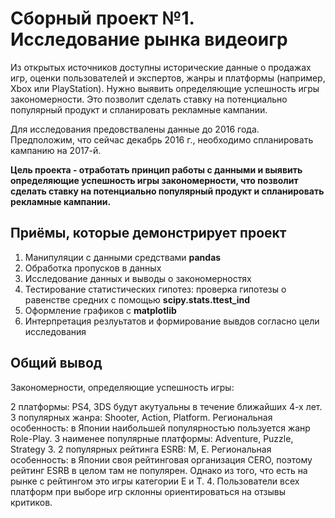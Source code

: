 # Сборный проект №1. Исследование рынка видеоигр

Из открытых источников доступны исторические данные о продажах игр, оценки пользователей 
и экспертов, жанры и платформы (например, Xbox или PlayStation). Нужно выявить определяющие 
успешность игры закономерности. Это позволит сделать ставку на потенциально популярный 
продукт и спланировать рекламные кампании.

Для исследования предовствалены данные до 2016 года. Предположим, что сейчас декабрь 2016 г., 
необходимо спланировать кампанию на 2017-й. 

**Цель проекта - отработать принцип работы с данными и выявить определяющие успешность игры закономерности, 
что позволит сделать ставку на потенциально популярный продукт и спланировать рекламные кампании.**


## Приёмы, которые демонстрирует проект
1. Манипуляции с данными средствами **pandas**
1. Обработка пропусков в данных
1. Исследование данных и выводы о закономерностях
1. Тестирование статистических гипотез: проверка гипотезы о равенстве средних с помощью **scipy.stats.ttest_ind**
1. Оформление графиков с **matplotlib**
1. Интерпретация резлуьтатов и формирование вывдов согласно цели исследования

## Общий вывод

Закономерности, определяющие успешность игры:

2 платформы: PS4, 3DS будут акутуальны в течение ближайших 4-х лет.
3 популярных жанра: Shooter, Action, Platform. Региональная особенность: в Японии наибольшей популярностью пользуется жанр Role-Play.
3 наименее популярные платформы: Adventure, Puzzle, Strategy 3. 2 популярных рейтинга ESRB: M, E. Региональная особенность: в Японии своя рейтинговая организация CERO, поэтому рейтинг ESRB в целом там не популярен. Однако из того, что есть на рынке с рейтингом это игры категории E и T. 4. Пользователи всех платформ при выборе игр склонны ориентироваться на отзывы критиков.
